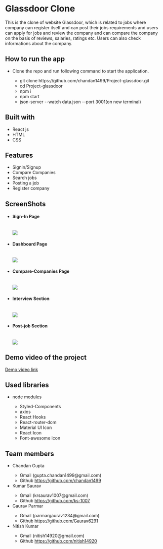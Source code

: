 # Glassdoor Clone
This is the clone of website Glassdoor, which is related to jobs where company can register itself and can post their jobs requirements and users can apply for jobs and review the company and can compare the company on the basis of reviews, salaries, ratings etc. Users can also check informations about the company.

## How to run the app
<ul>
  <li>Clone the repo and run following command to start the application.</li>
  <ul>
    <li>git clone https://github.com/chandan1499/Project-glassdoor.git</li>
    <li>cd Project-glassdoor</li>
    <li>npm i</li>
    <li>npm start</li>
    <li>json-server --watch data.json --port 3001(on new terminal)</li>
  </ul>
</ul>

## Built with
<ul>
  <li>React js</li>
  <li>HTML</li>
  <li>CSS</li>
</ul>

## Features
<ul>
  <li>Signin/Signup</li>
  <li>Compare Companies</li>
  <li>Search jobs</li>
  <li>Posting a job</li>
  <li>Register company</li>
</ul>

## ScreenShots

<ul>

  <li>
    <h4>Sign-In Page</h4>
  </br> 
  <img src="https://user-images.githubusercontent.com/82999618/129242358-738b77e5-ea5e-4c8e-871e-431caf2d27c5.png" />
</li>
 
  <li>
  <h4>Dashboard Page</h4>
  </br>  
  <img src="https://user-images.githubusercontent.com/82999618/129242573-aa05cf94-9078-4315-b170-5b78b1b05692.png" />
</li>
  
<li>
<h4>Compare-Companies Page</h4>
  </br> 
  <img src="https://user-images.githubusercontent.com/82999618/129242879-96d7f34c-bf0e-4b3d-9dab-c7b5d55e89d1.png" />
</li>

<li>
  <h4>Interview Section</h4>
  </br>  
  <img src="https://user-images.githubusercontent.com/82999618/129243031-441f25a6-09de-45cc-ad30-abcb63d2d0aa.png" />
</li>

<li>
  <h4>Post-job Section</h4>
  </br>  
  <img src="https://user-images.githubusercontent.com/82999618/129243950-7bd87dd7-a9ec-45e0-a337-8bce275cbda4.png" />

</li>

</ul>

## Demo video of the project
  <a href="https://drive.google.com/file/d/1A2Xbea-YsW7dvIU-sWWJVYS1mMu70D3s/view?usp=sharing">Demo video link</a>

## Used libraries
<ul>
  <li>node modules</li>
  <ul>
    <li>Styled-Components</li>
    <li>axios</li>
    <li>React Hooks</li>
    <li>React-router-dom</li>
    <li>Material UI Icon</li>
    <li>React Icon</li>
    <li>Font-awesome Icon</li>
  </ul>
</ul>

## Team members
<ul>
  <li>Chandan Gupta</li>
    <ul>
      <li>Gmail (gupta.chandan1499@gmail.com)</li>
      <li>Github <a href="https://github.com/chandan1499">https://github.com/chandan1499</a></li>
    </ul>
  <li>Kumar Saurav</li>
    <ul>
      <li>Gmail (krsaurav1007@gmail.com)</li>
      <li>Github <a href="https://github.com/ks-1007">https://github.com/ks-1007</a></li>
    </ul>
  <li>Gaurav Parmar</li>
    <ul>
      <li>Gmail (parmargaurav1234@gmail.com)</li>
      <li>Github <a href="https://github.com/Gaurav6291">https://github.com/Gaurav6291</a></li>
    </ul>
  <li>Nitish Kumar</li>
    <ul>
      <li>Gmail (nitish14920@gmail.com)</li>
      <li>Github <a href="https://github.com/nitish14920">https://github.com/nitish14920</a></li>
    </ul>
</ul>

